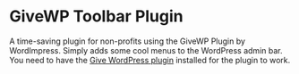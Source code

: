 # GiveWP Toolbar Plugin

A time-saving plugin for non-profits using the GiveWP Plugin by WordImpress. Simply adds some cool menus to the WordPress admin bar. You need to have the [Give WordPress plugin](https://wordpress.org/plugins/give/) installed for the plugin to work. 
